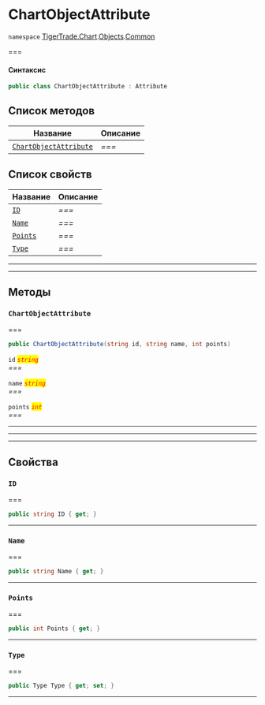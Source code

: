 # ChartObjectAttribute

`namespace` [TigerTrade.Chart](../../../../).[Objects](../).[Common](./)

\===

#### Синтаксис

```csharp
public class ChartObjectAttribute : Attribute
```

## Список методов

| Название                                                                         | Описание |
| -------------------------------------------------------------------------------- | -------- |
| [`ChartObjectAttribute`](chartobjectattribute.cs.md#method-chartobjectattribute) | _===_    |

## Список свойств

| Название                                               | Описание |
| ------------------------------------------------------ | -------- |
| [`ID`](chartobjectattribute.cs.md#property-id)         | _===_    |
| [`Name`](chartobjectattribute.cs.md#property-name)     | _===_    |
| [`Points`](chartobjectattribute.cs.md#property-points) | _===_    |
| [`Type`](chartobjectattribute.cs.md#property-type)     | _===_    |

***

***

## Методы

### `ChartObjectAttribute` <a href="#method-chartobjectattribute" id="method-chartobjectattribute"></a>

\===

```csharp
public ChartObjectAttribute(string id, string name, int points)
```

`id` _<mark style="color:red;">`string`</mark>_\
_===_

`name` _<mark style="color:red;">`string`</mark>_\
_===_

`points` _<mark style="color:red;">`int`</mark>_\
_===_

***

***

***

## Свойства

### `ID` <a href="#property-id" id="property-id"></a>

\===

```csharp
public string ID { get; }
```

***

### `Name` <a href="#property-name" id="property-name"></a>

\===

```csharp
public string Name { get; }
```

***

### `Points` <a href="#property-points" id="property-points"></a>

\===

```csharp
public int Points { get; }
```

***

### `Type` <a href="#property-type" id="property-type"></a>

\===

```csharp
public Type Type { get; set; }
```

***
